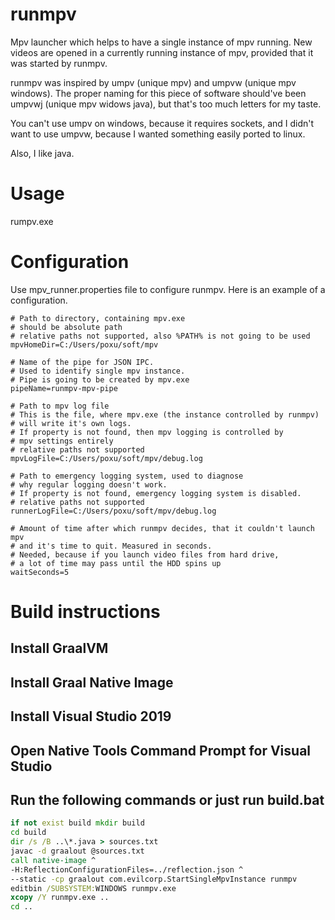 # runmpv

Mpv launcher which helps to have a single instance of mpv running.
New videos are opened in a currently running instance of mpv, provided
that it was started by runmpv.

runmpv was inspired by umpv (unique mpv) and umpvw (unique mpv windows).
The proper naming for this piece of software should've been umpvwj 
(unique mpv widows java), but that's too much letters for my taste.

You can't use umpv on windows, because it requires sockets, and I didn't 
want to use umpvw, because I wanted something easily ported to linux.

Also, I like java.

# Usage

rumpv.exe <path-to-video-file>

# Configuration

Use mpv_runner.properties file to configure runmpv.
Here is an example of a configuration.
```properties
# Path to directory, containing mpv.exe
# should be absolute path
# relative paths not supported, also %PATH% is not going to be used
mpvHomeDir=C:/Users/poxu/soft/mpv

# Name of the pipe for JSON IPC.
# Used to identify single mpv instance.
# Pipe is going to be created by mpv.exe
pipeName=runmpv-mpv-pipe

# Path to mpv log file
# This is the file, where mpv.exe (the instance controlled by runmpv)
# will write it's own logs.
# If property is not found, then mpv logging is controlled by
# mpv settings entirely
# relative paths not supported
mpvLogFile=C:/Users/poxu/soft/mpv/debug.log

# Path to emergency logging system, used to diagnose
# why regular logging doesn't work.
# If property is not found, emergency logging system is disabled.
# relative paths not supported
runnerLogFile=C:/Users/poxu/soft/mpv/debug.log

# Amount of time after which runmpv decides, that it couldn't launch mpv
# and it's time to quit. Measured in seconds.
# Needed, because if you launch video files from hard drive,
# a lot of time may pass until the HDD spins up
waitSeconds=5
```

# Build instructions

## Install GraalVM
## Install Graal Native Image
## Install Visual Studio 2019
## Open Native Tools Command Prompt for Visual Studio 
## Run the following commands or just run build.bat
```bat
if not exist build mkdir build
cd build
dir /s /B ..\*.java > sources.txt
javac -d graalout @sources.txt
call native-image ^
-H:ReflectionConfigurationFiles=../reflection.json ^
--static -cp graalout com.evilcorp.StartSingleMpvInstance runmpv
editbin /SUBSYSTEM:WINDOWS runmpv.exe
xcopy /Y runmpv.exe ..
cd ..
```